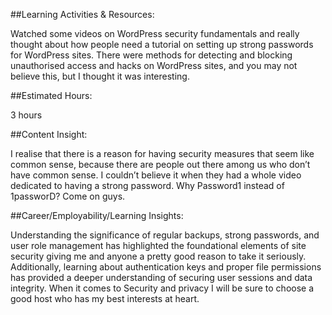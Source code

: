 ##Learning Activities & Resources:

Watched some videos on WordPress security fundamentals and really thought about how people need a tutorial on setting up strong passwords for WordPress sites. There were methods for detecting and blocking 
unauthorised access and hacks on WordPress sites, and you may not believe this, but I thought it was interesting.

##Estimated Hours: 

3 hours

##Content Insight:

I realise that there is a reason for having security measures that seem like common sense, because there are people out there among us who don’t have common sense. I couldn’t believe it when they had a whole 
video dedicated to having a strong password. Why Password1 instead of 1passworD? Come on guys.

##Career/Employability/Learning Insights:

Understanding the significance of regular backups, strong passwords, and user role management has highlighted the foundational elements of site security giving me and anyone a pretty good reason to take it 
seriously. Additionally, learning about authentication keys and proper file permissions has provided a deeper understanding of securing user sessions and data integrity. When it comes to Security and privacy 
I will be sure to choose a good host who has my best interests at heart.

